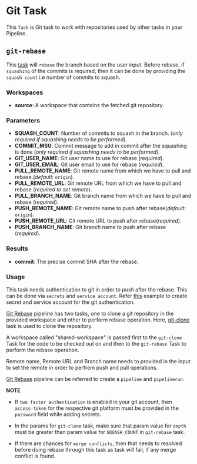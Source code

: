 # Git Task

This `Task` is Git task to work with repositories used by other tasks
in your Pipeline.

## `git-rebase`

This [task](../0.1/git-rebase.yaml) will `rebase` the branch based
on the user input. Before rebase, if `squashing` of the commits is required,
then it can be done by providing the `squash count` i.e number of commits to squash.

### Workspaces

* **source**: A workspace that contains the fetched git repository.

### Parameters

* **SQUASH_COUNT**: Number of commits to squash in the branch.
(_only required if squashing needs to be performed_).
* **COMMIT_MSG**: Commit message to add in commit after the
 squashing is done (_only required if squashing needs to be performed_).
* **GIT_USER_NAME**: Git user name to use for rebase (_required_).
* **GIT_USER_EMAIL**: Git user email to use for rebase (_required_).
* **PULL_REMOTE_NAME**: Git remote name from which we have to pull
and rebase.(_default_: `origin`).
* **PULL_REMOTE_URL**: Git remote URL from which we have to
pull and rebase (_required to set remote_).
* **PULL_BRANCH_NAME**: Git branch name from which we have to
pull and rebase (_required_).
* **PUSH_REMOTE_NAME**: Git remote name to push after rebase(_default_: `origin`).
* **PUSH_REMOTE_URL**:  Git remote URL to push after rebase(_required_).
* **PUSH_BRANCH_NAME**: Git branch name to push after rebase (_required_).

### Results

* **commit**: The precise commit SHA after the rebase.

### Usage

This task needs authentication to git in order to push after the rebase.
This can be done via `secrets` and `service account`. Refer [this](../0.1/samples/git-rebase)
example to create secret and service account for the git authentication.

[Git Rebase](../0.1/samples/git-rebase) pipeline has two tasks, one to clone a
git repository in the provided workspace and other to perform rebase operation.
Here, [git-clone](../../git-clone/0.1/git-clone.yaml) task is used to clone the repository.

A workspace called "shared-workspace" is passed first to the `git-clone`
Task for the code to be checked out on and then to the `git-rebase` Task
to perform the rebase operation.

Remote name, Remote URL and Branch name needs to provided in the input
to set the remote in order to perfrom push and pull operations.

[Git Rebase](../0.1/samples/git-rebase/run.yaml) pipeline can be referred to
create a `pipeline` and `pipelinerun`.

**NOTE**

* If `two factor authentication` is enabled in your git account, then
`access-token` for the respective git platform must be provided
in the `password` field while adding secrets.

* In the params for `git-clone` task, make sure that param value
for `depth` must be greater than param value for `SQUASH_COUNT` in `git-rebase` task.

* If there are chances for `merge conflicts`, then that needs to resolved before
doing rebase through this task as task will fail, if any merge conflict is found.